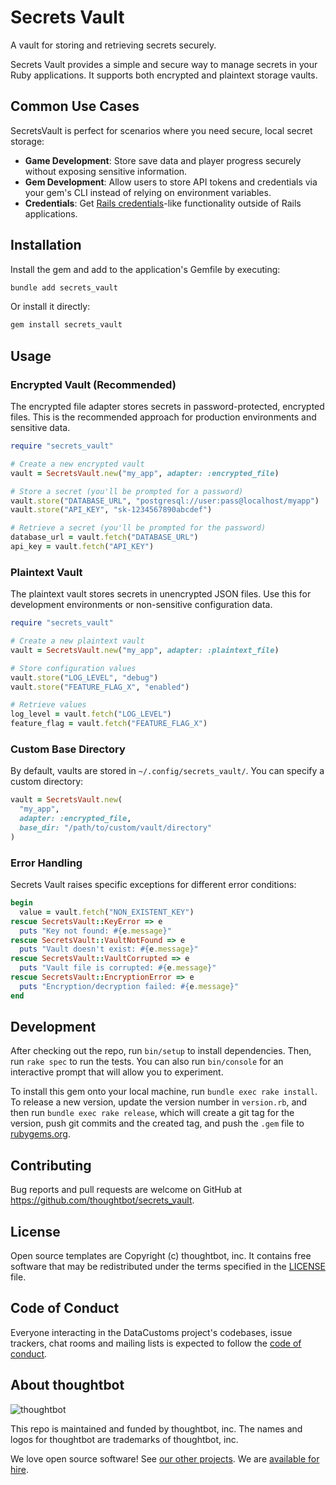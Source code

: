 # Secrets Vault

A vault for storing and retrieving secrets securely.

Secrets Vault provides a simple and secure way to manage secrets in your Ruby
applications. It supports both encrypted and plaintext storage vaults.

## Common Use Cases

SecretsVault is perfect for scenarios where you need secure, local secret storage:

- **Game Development**: Store save data and player progress securely without exposing sensitive information.
- **Gem Development**: Allow users to store API tokens and credentials via your gem's CLI instead of relying on environment variables.
- **Credentials**: Get [Rails credentials]-like functionality outside of Rails applications.

[Rails credentials]: https://guides.rubyonrails.org/security.html#custom-credentials

## Installation

Install the gem and add to the application's Gemfile by executing:

```bash
bundle add secrets_vault
```

Or install it directly:

```bash
gem install secrets_vault
```

## Usage

### Encrypted Vault (Recommended)

The encrypted file adapter stores secrets in password-protected, encrypted
files. This is the recommended approach for production environments and
sensitive data.

```ruby
require "secrets_vault"

# Create a new encrypted vault
vault = SecretsVault.new("my_app", adapter: :encrypted_file)

# Store a secret (you'll be prompted for a password)
vault.store("DATABASE_URL", "postgresql://user:pass@localhost/myapp")
vault.store("API_KEY", "sk-1234567890abcdef")

# Retrieve a secret (you'll be prompted for the password)
database_url = vault.fetch("DATABASE_URL")
api_key = vault.fetch("API_KEY")
```

### Plaintext Vault

The plaintext vault stores secrets in unencrypted JSON files. Use this for
development environments or non-sensitive configuration data.

```ruby
require "secrets_vault"

# Create a new plaintext vault
vault = SecretsVault.new("my_app", adapter: :plaintext_file)

# Store configuration values
vault.store("LOG_LEVEL", "debug")
vault.store("FEATURE_FLAG_X", "enabled")

# Retrieve values
log_level = vault.fetch("LOG_LEVEL")
feature_flag = vault.fetch("FEATURE_FLAG_X")
```

### Custom Base Directory

By default, vaults are stored in `~/.config/secrets_vault/`. You can specify a
custom directory:

```ruby
vault = SecretsVault.new(
  "my_app",
  adapter: :encrypted_file,
  base_dir: "/path/to/custom/vault/directory"
)
```

### Error Handling

Secrets Vault raises specific exceptions for different error conditions:

```ruby
begin
  value = vault.fetch("NON_EXISTENT_KEY")
rescue SecretsVault::KeyError => e
  puts "Key not found: #{e.message}"
rescue SecretsVault::VaultNotFound => e
  puts "Vault doesn't exist: #{e.message}"
rescue SecretsVault::VaultCorrupted => e
  puts "Vault file is corrupted: #{e.message}"
rescue SecretsVault::EncryptionError => e
  puts "Encryption/decryption failed: #{e.message}"
end
```

## Development

After checking out the repo, run `bin/setup` to install dependencies. Then, run
`rake spec` to run the tests. You can also run `bin/console` for an interactive
prompt that will allow you to experiment.

To install this gem onto your local machine, run `bundle exec rake install`. To
release a new version, update the version number in `version.rb`, and then run
`bundle exec rake release`, which will create a git tag for the version, push
git commits and the created tag, and push the `.gem` file to
[rubygems.org](https://rubygems.org).

## Contributing

Bug reports and pull requests are welcome on GitHub at
https://github.com/thoughtbot/secrets_vault.

## License

Open source templates are Copyright (c) thoughtbot, inc. It contains free
software that may be redistributed under the terms specified in the
[LICENSE](https://github.com/thoughtbot/planck/blob/main/LICENSE.txt)
file.

## Code of Conduct

Everyone interacting in the DataCustoms project's codebases, issue trackers,
chat rooms and mailing lists is expected to follow the [code of
conduct](https://github.com/thoughtbot/planck/blob/main/CODE_OF_CONDUCT.md).

<!-- START /templates/footer.md -->

## About thoughtbot

![thoughtbot](https://thoughtbot.com/thoughtbot-logo-for-readmes.svg)

This repo is maintained and funded by thoughtbot, inc. The names and logos for
thoughtbot are trademarks of thoughtbot, inc.

We love open source software! See [our other projects][community]. We are
[available for hire][hire].

[community]: https://thoughtbot.com/community?utm_source=github&utm_medium=readme&utm_campaign=planck
[hire]: https://thoughtbot.com/hire-us?utm_source=github&utm_medium=readme&utm_campaign=planck
